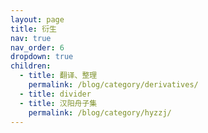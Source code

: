 ```yaml
---
layout: page
title: 衍生
nav: true
nav_order: 6
dropdown: true
children:
  - title: 翻译、整理
    permalink: /blog/category/derivatives/
  - title: divider
  - title: 汉阳舟子集
    permalink: /blog/category/hyzzj/
---
```

